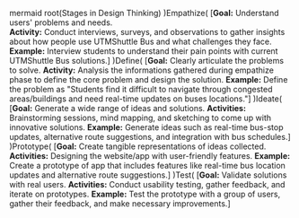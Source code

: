 mermaid
  root(Stages in 
Design Thinking)
    )Empathize(
      [**Goal:** Understand users' problems and needs.     
**Activity:** Conduct interviews, surveys, and observations to gather insights about how people use UTMShuttle Bus and what challenges they face.        
**Example:** Interview students to understand their pain points with current UTMShuttle Bus solutions.]
    )Define(
      [**Goal:** Clearly articulate the problems to solve.
      **Activity:** Analysis the informations gathered during empathize phase to define the core problem and design the solution.
      **Example:** Define the problem as "Students find it difficult to navigate through congested areas/buildings and need real-time updates on buses locations."]
    )Ideate(
      [**Goal:** Generate a wide range of ideas and solutions.
**Activities:** Brainstorming sessions, mind mapping, and sketching to come up with innovative solutions.
**Example:** Generate ideas such as real-time bus-stop updates, alternative route suggestions, and integration with bus schedules.]
    )Prototype(
      [**Goal:** Create tangible representations of ideas collected.
      **Activities:** Designing the website/app with user-friendly features.
      **Example:** Create a prototype of app that includes features like real-time bus location updates and alternative route suggestions.]
    )Test(
      [**Goal:** Validate solutions with real users.
      **Activities:** Conduct usability testing, gather feedback, and iterate on prototypes.
      **Example:** Test the prototype with a group of users, gather their feedback, and make necessary improvements.]


